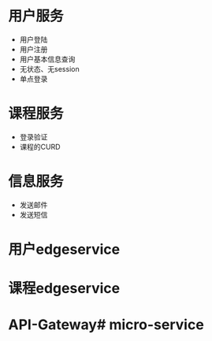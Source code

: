 # 用户服务
- 用户登陆
- 用户注册
- 用户基本信息查询
- 无状态、无session
- 单点登录

# 课程服务
- 登录验证
- 课程的CURD

# 信息服务
- 发送邮件
- 发送短信

# 用户edgeservice
# 课程edgeservice
# API-Gateway# micro-service
